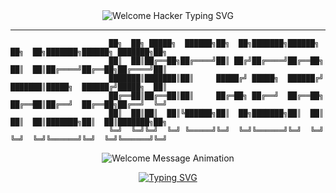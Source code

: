 <div align="center">
  <img src="https://readme-typing-svg.herokuapp.com?font=Orbitron&weight=900&size=38&pause=900&color=FF6B35&center=true&vCenter=true&width=900&lines=WELCOME+TO+THE+MATRIX...;ACCESSING+HACKER+PROTOCOLS;GREETINGS+DIGITAL+VISITOR;ENTER+U1'S+CYBER+REALM;ELITE+HACKER+ZONE+ACTIVE;WEB3+REVOLUTION+HQ;BLOCKCHAIN+COMMAND+CENTER;PREPARE+FOR+DIGITAL+DOMINATION" alt="Welcome Hacker Typing SVG" />
</div>

---

<div align="left">
  
```ascii
                      ██╗  ██╗ █████╗  ██████╗██╗  ██╗███████╗██████╗     ██╗  ██╗███████╗██████╗ ███████╗██╗
                      ██║  ██║██╔══██╗██╔════╝██║ ██╔╝██╔════╝██╔══██╗    ██║  ██║██╔════╝██╔══██╗██╔════╝██║
                      ███████║███████║██║     █████╔╝ █████╗  ██████╔╝    ███████║█████╗  ██████╔╝█████╗  ██║
                      ██╔══██║██╔══██║██║     ██╔═██╗ ██╔══╝  ██╔══██╗    ██╔══██║██╔══╝  ██╔══██╗██╔══╝  ╚═╝
                      ██║  ██║██║  ██║╚██████╗██║  ██╗███████╗██║  ██║    ██║  ██║███████╗██║  ██║███████╗██╗
                      ╚═╝  ╚═╝╚═╝  ╚═╝ ╚═════╝╚═╝  ╚═╝╚══════╝╚═╝  ╚═╝    ╚═╝  ╚═╝╚══════╝╚═╝  ╚═╝╚══════╝╚═╝
```

</div>

<div align="center">
  <img src="https://readme-typing-svg.herokuapp.com?font=JetBrains+Mono&weight=800&size=24&pause=850&color=C77DFF&center=true&vCenter=true&width=850&lines=I'M+YUVAN+RAJ;FULL+STACK+DEVELOPER;ASPIRING+WEB3+DEVELOPER;BLOCKCHAIN+ENTHUSIAST;EXPLORE+WEB3+INNOVATION+HUB;WITNESS+BLOCKCHAIN+REVOLUTION;JOIN+THE+DECENTRALIZED+FUTURE" alt="Welcome Message Animation" />
</div>

<div align="center">

[![Typing SVG](https://readme-typing-svg.demolab.com?font=Source+Code+Pro&weight=700&size=18&duration=2500&pause=900&color=7209B7&center=true&vCenter=true&multiline=true&width=950&height=160&lines=phantom%40yuvan-nexus%3A~%24+sudo+deploy+--quantum-protocols;%3E+Initializing+decentralized_matrix.sol...;%3E+Connecting+to+multiverse_blockchain_networks...;%3E+Loading+elite_defi_arsenal.js...;%3E+Deploying+next_gen_nft_ecosystem...;%3E+Status%3A+YUVAN+THE+HACKER+READY+FOR+DIGITAL+DOMINATION+)](https://git.io/typing-svg)

</div>
